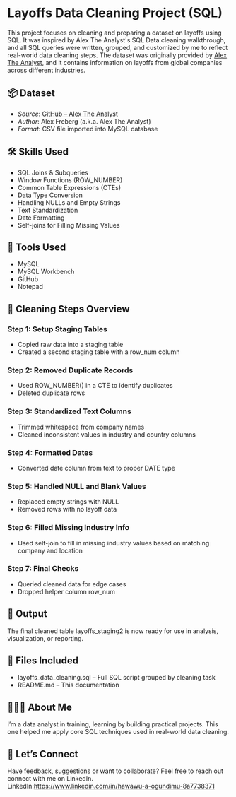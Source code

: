 # Layoffs Data Cleaning Project (SQL)
This project focuses on cleaning and preparing a dataset on layoffs using SQL. It was inspired by Alex The Analyst's SQL Data cleaning walkthrough, and all SQL queries were written, grouped, and customized by me to reflect real-world data cleaning steps. 
The dataset was originally provided by [Alex The Analyst](https://github.com/AlexTheAnalyst/SQL-Project), and it contains information on layoffs from global companies across different industries.

## 📦 Dataset
- *Source*: [GitHub – Alex The Analyst](https://github.com/AlexTheAnalyst/SQL-Project)
- *Author*: Alex Freberg (a.k.a. Alex The Analyst)
- *Format*: CSV file imported into MySQL database

## 🛠 Skills Used
- SQL Joins & Subqueries  
- Window Functions (ROW_NUMBER)  
- Common Table Expressions (CTEs)  
- Data Type Conversion  
- Handling NULLs and Empty Strings  
- Text Standardization  
- Date Formatting  
- Self-joins for Filling Missing Values  

## 🧰 Tools Used
- MySQL  
- MySQL Workbench  
- GitHub  
- Notepad  

## 🧹 Cleaning Steps Overview

### Step 1: Setup Staging Tables
- Copied raw data into a staging table  
- Created a second staging table with a row_num column  

### Step 2: Removed Duplicate Records
- Used ROW_NUMBER() in a CTE to identify duplicates  
- Deleted duplicate rows  

### Step 3: Standardized Text Columns
- Trimmed whitespace from company names  
- Cleaned inconsistent values in industry and country columns  

### Step 4: Formatted Dates
- Converted date column from text to proper DATE type  

### Step 5: Handled NULL and Blank Values
- Replaced empty strings with NULL  
- Removed rows with no layoff data  

### Step 6: Filled Missing Industry Info
- Used self-join to fill in missing industry values based on matching company and location  

### Step 7: Final Checks
- Queried cleaned data for edge cases  
- Dropped helper column row_num  

## 💾 Output
The final cleaned table layoffs_staging2 is now ready for use in analysis, visualization, or reporting.

## 📁 Files Included
- layoffs_data_cleaning.sql – Full SQL script grouped by cleaning task  
- README.md – This documentation  

## 👩🏽‍💻 About Me
I’m a data analyst in training, learning by building practical projects. This one helped me apply core SQL techniques used in real-world data cleaning.

## 🔗 Let’s Connect
Have feedback, suggestions or want to collaborate? Feel free to reach out connect with me on LinkedIn.
LinkedIn:https://www.linkedin.com/in/hawawu-a-ogundimu-8a7738371
